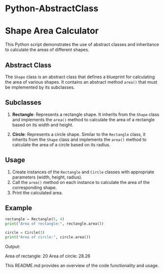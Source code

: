 # Python-AbstractClass


# Shape Area Calculator

This Python script demonstrates the use of abstract classes and inheritance to calculate the areas of different shapes.

## Abstract Class

The `Shape` class is an abstract class that defines a blueprint for calculating the area of various shapes. It contains an abstract method `area()` that must be implemented by its subclasses.

## Subclasses

1. **Rectangle**: Represents a rectangle shape. It inherits from the `Shape` class and implements the `area()` method to calculate the area of a rectangle based on its width and height.

2. **Circle**: Represents a circle shape. Similar to the `Rectangle` class, it inherits from the `Shape` class and implements the `area()` method to calculate the area of a circle based on its radius.

## Usage

1. Create instances of the `Rectangle` and `Circle` classes with appropriate parameters (width, height, radius).
2. Call the `area()` method on each instance to calculate the area of the corresponding shape.
3. Print the calculated area.

## Example

```python
rectangle = Rectangle(5, 4)
print("Area of rectangle:", rectangle.area())

circle = Circle(3)
print("Area of circle:", circle.area())

```

Output:

Area of rectangle: 20
Area of circle: 28.26


This README.md provides an overview of the code functionality and usage.
